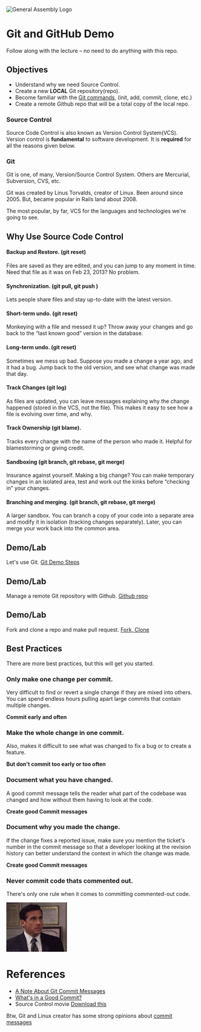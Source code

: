 ![General Assembly Logo](http://i.imgur.com/ke8USTq.png)


# Git and GitHub Demo

Follow along with the lecture &ndash; no need to do anything with this repo.

## Objectives
* Understand why we need Source Control.
* Create a new **LOCAL** Git repository(repo).
* Become familiar with the [Git commands](command-reference.md), (init, add, commit, clone, etc.)
* Create a remote Github repo that will be a total copy of the local repo.


### Source Control

Source Code Control is also known as Version Control System(VCS). Version control is **fundamental** to software development. It is **required** for all the reasons given below.

### Git
Git is one, of many, Version/Source Control System. Others are Mercurial, Subversion, CVS, etc.

Git was created by Linus Torvalds, creator of Linux. Been around since 2005. But, became popular in Rails land about 2008.  

The most popular, by far, VCS for the languages and technologies we're going to see.  

## Why Use Source Code Control


#### Backup and Restore. (git reset) 
Files are saved as they are edited, and you can jump to any moment in time. Need that file as it was on Feb 23, 2013? No problem.  
#### Synchronization. (git pull, git push )
Lets people share files and stay up-to-date with the latest version.  
#### Short-term undo. (git reset)
Monkeying with a file and messed it up? Throw away your changes and go back to the “last known good” version in the database.  
#### Long-term undo. (git reset)
Sometimes we mess up bad. Suppose you made a change a year ago, and it had a bug. Jump back to the old version, and see what change was made that day.  
#### Track Changes (git log)  
As files are updated, you can leave messages explaining why the change happened (stored in the VCS, not the file). This makes it easy to see how a file is evolving over time, and why.  
#### Track Ownership (git blame). 
Tracks every change with the name of the person who made it. Helpful for blamestorming or giving credit.  
#### Sandboxing  (git branch, git rebase, git merge)
Insurance against yourself. Making a big change? You can make temporary changes in an isolated area, test and work out the kinks before “checking in” your changes.  
#### Branching and merging. (git branch, git rebase, git merge)
A larger sandbox. You can branch a copy of your code into a separate area and modify it in isolation (tracking changes separately). Later, you can merge your work back into the common area.

## Demo/Lab

Let's use Git. [Git Demo Steps](demo_steps.md)

## Demo/Lab

Manage a remote Git repository with Github. [Github repo](github_create.md)

## Demo/Lab
Fork and clone a repo and make pull request. [Fork, Clone](fork_pull_req.md)

## Best Practices

There are more best practices, but this will get you started.
 
### Only make one change per commit.
Very difficult to find or revert a single change if they are mixed into others. You can spend endless hours pulling apart large commits that contain multiple changes.  

**Commit early and often**

### Make the whole change in one commit.  
Also, makes it difficult to see what was changed to fix a bug or to create a feature.

**But don't commit too early or too often**
	
### Document what you have changed.  

A good commit message tells the reader what part of the codebase was changed and how without them having to look at the code.  

**Create good Commit messages**  
	
### Document why you made the change.  
If the change fixes a reported issue, make sure you mention the ticket's number in the commit message so that a developer looking at the revision history can better understand the context in which the change was made.

**Create good Commit messages**  

### Never commit code thats commented out.
There's only one rule when it comes to committing commented-out code.  
 
![Nooo](no.gif "Please Nooo")

# References

* [A Note About Git Commit Messages](http://tbaggery.com/2008/04/19/a-note-about-git-commit-messages.html)
* [What's in a Good Commit?](http://dev.solita.fi/2013/07/04/whats-in-a-good-commit.html)
* Source Control movie [Download this](https://www.dropbox.com/s/qricsuvkdlc5sn1/jim_wierich_git.mov?dl=0)


Btw, Git and Linux creator has some strong opinions about [commit messages](https://github.com/torvalds/linux/pull/17#issuecomment-5659933)